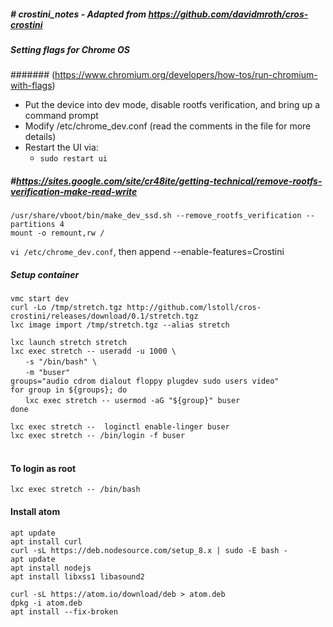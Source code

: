 ##### # crostini_notes - Adapted from https://github.com/davidmroth/cros-crostini


##### Setting flags for Chrome OS
####### (https://www.chromium.org/developers/how-tos/run-chromium-with-flags)

- Put the device into dev mode, disable rootfs verification, and bring up a command prompt
- Modify /etc/chrome_dev.conf (read the comments in the file for more details)
- Restart the UI via:
  * `sudo restart ui`<br>

##### #https://sites.google.com/site/cr48ite/getting-technical/remove-rootfs-verification-make-read-write
`/usr/share/vboot/bin/make_dev_ssd.sh --remove_rootfs_verification --partitions 4`<br>
`mount -o remount,rw /`<br>

`vi /etc/chrome_dev.conf`, then append --enable-features=Crostini<br>

##### Setup container
`vmc start dev`<br>
`curl -Lo /tmp/stretch.tgz http://github.com/lstoll/cros-crostini/releases/download/0.1/stretch.tgz`<br>
`lxc image import /tmp/stretch.tgz --alias stretch`

`lxc launch stretch stretch`<br>
`lxc exec stretch -- useradd -u 1000 \`<br>
&nbsp;&nbsp;&nbsp;&nbsp;&nbsp;&nbsp;`-s "/bin/bash" \`<br>
&nbsp;&nbsp;&nbsp;&nbsp;&nbsp;&nbsp;`-m "buser"`<br>
`groups="audio cdrom dialout floppy plugdev sudo users video"`<br>
`for group in ${groups}; do`<br>
&nbsp;&nbsp;&nbsp;&nbsp;&nbsp;&nbsp;`lxc exec stretch -- usermod -aG "${group}" buser`<br>
`done`<br>

`lxc exec stretch --  loginctl enable-linger buser`<br>
`lxc exec stretch -- /bin/login -f buser`<br>
<br>

#### To login as root
`lxc exec stretch -- /bin/bash`<br>

#### Install atom
`apt update`<br>
`apt install curl`<br>
`curl -sL https://deb.nodesource.com/setup_8.x | sudo -E bash -`<br>
`apt update`<br>
`apt install nodejs`<br>
`apt install libxss1 libasound2`<br>

`curl -sL https://atom.io/download/deb > atom.deb`<br>
`dpkg -i atom.deb`<br>
`apt install --fix-broken`<br>
